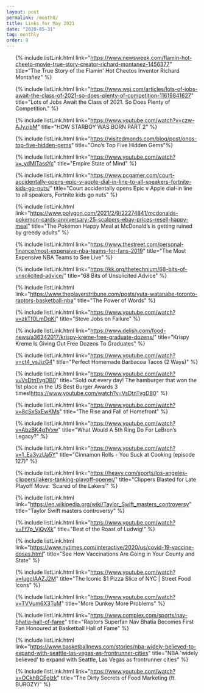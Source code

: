 ```yaml
---
layout: post
permalink: /month8/
title: Links for May 2021
date: "2020-05-31"
tag: monthly
order: 8
---
```

<ul>

  {% include listLink.html link="https://www.newsweek.com/flamin-hot-cheeto-movie-true-story-creator-richard-montanez-1456377" title="The True Story of the Flamin' Hot Cheetos Inventor Richard Montañez" %}

  {% include listLink.html link="https://www.wsj.com/articles/lots-of-jobs-await-the-class-of-2021-so-does-plenty-of-competition-11619841627" title="Lots of Jobs Await the Class of 2021. So Does Plenty of Competition." %}

  {% include listLink.html link="https://www.youtube.com/watch?v=czw-AJyzibM" title="HOW STARBOY WAS BORN PART 2" %}

  {% include listLink.html link="https://visitedmonds.com/blog/post/onos-top-five-hidden-gems" title="Ono’s Top Five Hidden Gems"%}

  {% include listLink.html link="https://www.youtube.com/watch?v=_ydMlTassYc" title="Empire State of Mind" %}

  {% include listLink.html link="https://www.pcgamer.com/court-accidentally-opens-epic-v-apple-dial-in-line-to-all-speakers-fortnite-kids-go-nuts/" title="Court accidentally opens Epic v Apple dial-in line to all speakers, Fortnite kids go nuts" %}

  {% include listLink.html link="https://www.polygon.com/2021/2/9/22274841/mcdonalds-pokemon-cards-anniversary-25-scalpers-ebay-prices-resell-happy-meal" title="The Pokémon Happy Meal at McDonald’s is getting ruined by greedy adults" %}

  {% include listLink.html link="https://www.thestreet.com/personal-finance/most-expensive-nba-teams-for-fans-2019" title="The Most Expensive NBA Teams to See Live" %}

  {% include listLink.html link="https://kk.org/thetechnium/68-bits-of-unsolicited-advice/" title="68 Bits of Unsolicited Advice" %}

  {% include listLink.html link="https://www.theplayerstribune.com/posts/yuta-watanabe-toronto-raptors-basketball-nba" title="The Power of Words" %}

  {% include listLink.html link="https://www.youtube.com/watch?v=zkTf0LmDqKI" title="Steve Jobs on Failure" %}

  {% include listLink.html link="https://www.delish.com/food-news/a36342017/krispy-kreme-free-graduate-dozens/" title="Krispy Kreme Is Giving Out Free Dozens To Graduates" %}

  {% include listLink.html link="https://www.youtube.com/watch?v=ct4_vsJizG4" title="Perfect Homemade Barbacoa Tacos (2 Ways)" %}

  {% include listLink.html link="https://www.youtube.com/watch?v=VsDtnTvgDB0" title="Sold out every day! The hamburger that won the 1st place in the US Best Burger Awards 3 times!https://www.youtube.com/watch?v=VsDtnTvgDB0" %}

  {% include listLink.html link="https://www.youtube.com/watch?v=8cSxSxEwKMs" title="The Rise and Fall of Homefront" %}

  {% include listLink.html link="https://www.youtube.com/watch?v=AbzBK4g1Vxw" title="What Would A 5th Ring Do For LeBron’s Legacy?" %}

  {% include listLink.html link="https://www.youtube.com/watch?v=1_Ea3vzUa5Y" title="Cinnamon Rolls - You Suck at Cooking (episode 127)" %}

  {% include listLink.html link="https://heavy.com/sports/los-angeles-clippers/lakers-tanking-playoff-opener/" title="Clippers Blasted for Late Playoff Move: ‘Scared of the Lakers’" %}

  {% include listLink.html link="https://en.wikipedia.org/wiki/Taylor_Swift_masters_controversy" title="Taylor Swift masters controversy" %}

  {% include listLink.html link="https://www.youtube.com/watch?v=Ff7p_VjQyXk" title="Best of the Roast of Ludwig!" %}

  {% include listLink.html link="https://www.nytimes.com/interactive/2020/us/covid-19-vaccine-doses.html" title="See How Vaccinations Are Going in Your County and State" %}

  {% include listLink.html link="https://www.youtube.com/watch?v=IugcIAAZJ2M" title="The Iconic $1 Pizza Slice of NYC | Street Food Icons" %}

  {% include listLink.html link="https://www.youtube.com/watch?v=TVVum6X3TuM" title="More Dunkey More Problems" %}

  {% include listLink.html link="https://www.complex.com/sports/nav-bhatia-hall-of-fame" title="Raptors Superfan Nav Bhatia Becomes First Fan Honoured at Basketball Hall of Fame" %}

  {% include listLink.html link="https://www.basketballnews.com/stories/nba-widely-believed-to-expand-with-seattle-las-vegas-as-frontrunner-cities" title="NBA 'widely believed' to expand with Seattle, Las Vegas as frontrunner cities" %}

  {% include listLink.html link="https://www.youtube.com/watch?v=OCkhBCEglzk" title="The Dirty Secrets of Food Marketing (ft. BURGZY)" %}
</ul>